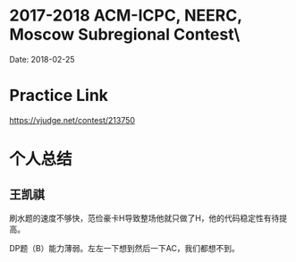 # 2017-2018 ACM-ICPC, NEERC, Moscow Subregional Contest\

Date: 2018-02-25

# Practice Link

https://vjudge.net/contest/213750

# 个人总结

## 王凯祺

刷水题的速度不够快，范俭豪卡H导致整场他就只做了H，他的代码稳定性有待提高。

DP题（B）能力薄弱。左左一下想到然后一下AC，我们都想不到。
